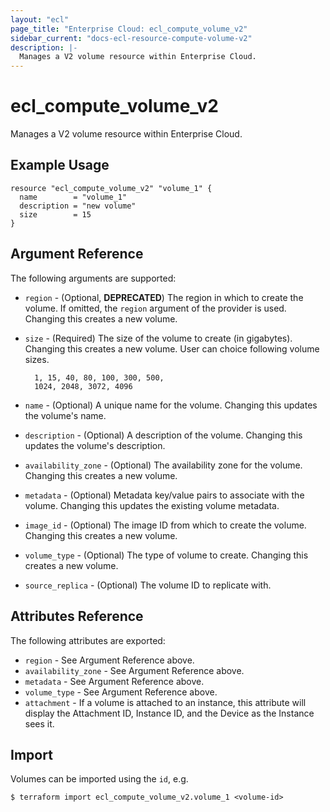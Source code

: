 ```yaml
---
layout: "ecl"
page_title: "Enterprise Cloud: ecl_compute_volume_v2"
sidebar_current: "docs-ecl-resource-compute-volume-v2"
description: |-
  Manages a V2 volume resource within Enterprise Cloud.
---
```


# ecl\_compute\_volume\_v2

Manages a V2 volume resource within Enterprise Cloud.

## Example Usage

```hcl
resource "ecl_compute_volume_v2" "volume_1" {
  name        = "volume_1"
  description = "new volume"
  size        = 15
}
```

## Argument Reference

The following arguments are supported:

* `region` - (Optional, **DEPRECATED**) The region in which to create the volume. If
    omitted, the `region` argument of the provider is used. Changing this
    creates a new volume.

* `size` - (Required) The size of the volume to create (in gigabytes). Changing
    this creates a new volume.
    User can choice following volume sizes. 

        1, 15, 40, 80, 100, 300, 500,
        1024, 2048, 3072, 4096

* `name` - (Optional) A unique name for the volume. Changing this updates the
    volume's name.

* `description` - (Optional) A description of the volume. Changing this updates
    the volume's description.

* `availability_zone` - (Optional) The availability zone for the volume.
    Changing this creates a new volume.

* `metadata` - (Optional) Metadata key/value pairs to associate with the volume.
    Changing this updates the existing volume metadata.

* `image_id` - (Optional) The image ID from which to create the volume.
    Changing this creates a new volume.

* `volume_type` - (Optional) The type of volume to create.
    Changing this creates a new volume.

* `source_replica` - (Optional) The volume ID to replicate with.


## Attributes Reference

The following attributes are exported:

* `region` - See Argument Reference above.
* `availability_zone` - See Argument Reference above.
* `metadata` - See Argument Reference above.
* `volume_type` - See Argument Reference above.
* `attachment` - If a volume is attached to an instance, this attribute will
    display the Attachment ID, Instance ID, and the Device as the Instance
    sees it.

## Import

Volumes can be imported using the `id`, e.g.

```
$ terraform import ecl_compute_volume_v2.volume_1 <volume-id>
```
